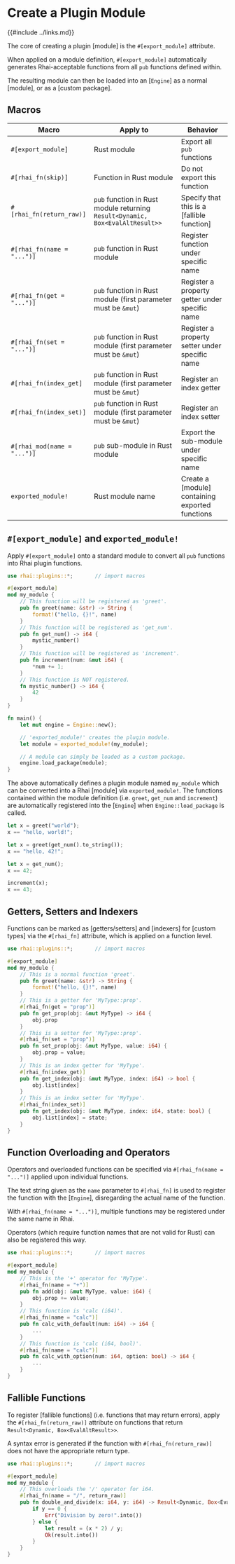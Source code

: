 Create a Plugin Module
======================

{{#include ../links.md}}


The core of creating a plugin [module] is the `#[export_module]` attribute.

When applied on a module definition, `#[export_module]` automatically generates Rhai-acceptable
functions from all `pub` functions defined within.

The resulting module can then be loaded into an [`Engine`] as a normal [module],
or as a [custom package].


Macros
------

| Macro                       | Apply to                                                                      | Behavior                                        |
| --------------------------- | ----------------------------------------------------------------------------- | ----------------------------------------------- |
| `#[export_module]`          | Rust module                                                                   | Export all `pub` functions                      |
| `#[rhai_fn(skip)]`          | Function in Rust module                                                       | Do not export this function                     |
| `#[rhai_fn(return_raw)]`    | `pub` function in Rust module returning `Result<Dynamic, Box<EvalAltResult>>` | Specify that this is a [fallible function]      |
| `#[rhai_fn(name = "...")]`  | `pub` function in Rust module                                                 | Register function under specific name           |
| `#[rhai_fn(get = "...")]`   | `pub` function in Rust module (first parameter must be `&mut`)                | Register a property getter under specific name  |
| `#[rhai_fn(set = "...")]`   | `pub` function in Rust module (first parameter must be `&mut`)                | Register a property setter under specific name  |
| `#[rhai_fn(index_get]`      | `pub` function in Rust module (first parameter must be `&mut`)                | Register an index getter                        |
| `#[rhai_fn(index_set)]`     | `pub` function in Rust module (first parameter must be `&mut`)                | Register an index setter                        |
| `#[rhai_mod(name = "...")]` | `pub` sub-module in Rust module                                               | Export the sub-module under specific name       |
| `exported_module!`          | Rust module name                                                              | Create a [module] containing exported functions |


`#[export_module]` and `exported_module!`
----------------------------------------

Apply `#[export_module]` onto a standard module to convert all `pub` functions
into Rhai plugin functions.

```rust
use rhai::plugins::*;       // import macros

#[export_module]
mod my_module {
    // This function will be registered as 'greet'.
    pub fn greet(name: &str) -> String {
        format!("hello, {}!", name)
    }
    // This function will be registered as 'get_num'.
    pub fn get_num() -> i64 {
        mystic_number()
    }
    // This function will be registered as 'increment'.
    pub fn increment(num: &mut i64) {
        *num += 1;
    }
    // This function is NOT registered.
    fn mystic_number() -> i64 {
        42
    }
}

fn main() {
    let mut engine = Engine::new();

    // 'exported_module!' creates the plugin module.
    let module = exported_module!(my_module);

    // A module can simply be loaded as a custom package.
    engine.load_package(module);
}
```

The above automatically defines a plugin module named `my_module` which can be converted into
a Rhai [module] via `exported_module!`.  The functions contained within the module definition
(i.e. `greet`, `get_num` and `increment`) are automatically registered into the [`Engine`] when
`Engine::load_package` is called.

```rust
let x = greet("world");
x == "hello, world!";

let x = greet(get_num().to_string());
x == "hello, 42!";

let x = get_num();
x == 42;

increment(x);
x == 43;
```


Getters, Setters and Indexers
-----------------------------

Functions can be marked as [getters/setters] and [indexers] for [custom types] via the `#[rhai_fn]`
attribute, which is applied on a function level.

```rust
use rhai::plugins::*;       // import macros

#[export_module]
mod my_module {
    // This is a normal function 'greet'.
    pub fn greet(name: &str) -> String {
        format!("hello, {}!", name)
    }
    // This is a getter for 'MyType::prop'.
    #[rhai_fn(get = "prop")]
    pub fn get_prop(obj: &mut MyType) -> i64 {
        obj.prop
    }
    // This is a setter for 'MyType::prop'.
    #[rhai_fn(set = "prop")]
    pub fn set_prop(obj: &mut MyType, value: i64) {
        obj.prop = value;
    }
    // This is an index getter for 'MyType'.
    #[rhai_fn(index_get)]
    pub fn get_index(obj: &mut MyType, index: i64) -> bool {
        obj.list[index]
    }
    // This is an index setter for 'MyType'.
    #[rhai_fn(index_set)]
    pub fn get_index(obj: &mut MyType, index: i64, state: bool) {
        obj.list[index] = state;
    }
}
```


Function Overloading and Operators
---------------------------------

Operators and overloaded functions can be specified via `#[rhai_fn(name = "...")]` applied upon
individual functions.

The text string given as the `name` parameter to `#[rhai_fn]` is used to register the function with
the [`Engine`], disregarding the actual name of the function.

With `#[rhai_fn(name = "...")]`, multiple functions may be registered under the same name in Rhai.

Operators (which require function names that are not valid for Rust) can also be registered this way.

```rust
use rhai::plugins::*;       // import macros

#[export_module]
mod my_module {
    // This is the '+' operator for 'MyType'.
    #[rhai_fn(name = "+")]
    pub fn add(obj: &mut MyType, value: i64) {
        obj.prop += value;
    }
    // This function is 'calc (i64)'.
    #[rhai_fn(name = "calc")]
    pub fn calc_with_default(num: i64) -> i64 {
        ...
    }
    // This function is 'calc (i64, bool)'.
    #[rhai_fn(name = "calc")]
    pub fn calc_with_option(num: i64, option: bool) -> i64 {
        ...
    }
}
```


Fallible Functions
------------------

To register [fallible functions] (i.e. functions that may return errors), apply the
`#[rhai_fn(return_raw)]` attribute on functions that return `Result<Dynamic, Box<EvalAltResult>>`.

A syntax error is generated if the function with `#[rhai_fn(return_raw)]` does not
have the appropriate return type.

```rust
use rhai::plugins::*;       // import macros

#[export_module]
mod my_module {
    // This overloads the '/' operator for i64.
    #[rhai_fn(name = "/", return_raw)]
    pub fn double_and_divide(x: i64, y: i64) -> Result<Dynamic, Box<EvalAltResult>> {
        if y == 0 {
            Err("Division by zero!".into())
        } else {
            let result = (x * 2) / y;
            Ok(result.into())
        }
    }
}
```

